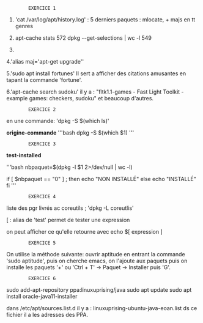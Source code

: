 			EXERCICE 1
			
1. 'cat /var/log/apt/history.log' : 5 derniers paquets : mlocate, + majs en tt genres


2. apt-cache stats               572
dpkg --get-selections | wc -l    549

3.

4.'alias maj='apt-get upgrade''

5.'sudo apt install fortunes'
Il sert a afficher des citations amusantes en tapant la commande 'fortune'.

6.'apt-cache search sudoku' il y a : "fltk1.1-games - Fast Light Toolkit - example games: checkers, sudoku" et beaucoup d'autres.



			EXERCICE 2

en une commande: 'dpkg -S $(which ls)'


**origine-commande**
'''bash
dpkg -S $(which $1)
'''

			EXERCICE 3
**test-installed**

'''bash
nbpaquet=$(dpkg -l $1 2>/dev/null | wc -l)

if [ $nbpaquet == "0" ] ; then
	echo "NON INSTALLÉ"
else
	echo "INSTALLÉ"
fi
'''

			EXERCICE 4

liste des pgr livrés ac coreutils ; 'dpkg -L coreutlis'

[ : alias de 'test' permet de tester une expression

on peut afficher ce qu'elle retourne avec echo $[ expression ]

			EXERCICE 5

On utilise la méthode suivante:
ouvrir aptitude en entrant la commande 'sudo aptitude', puis on cherche emacs, on l'ajoute aux paquets puis on installe les paquets '+' ou 'Ctrl + T' -> Paquet -> Installer puis 'G'.

			EXERCICE 6

sudo add-apt-repository ppa:linuxuprising/java
sudo apt update
sudo apt install oracle-java11-installer

dans /etc/apt/sources.list.d il y a : linuxuprising-ubuntu-java-eoan.list ds ce fichier il a les adresses des PPA.
